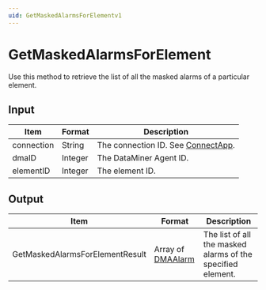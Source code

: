 ```yaml
---
uid: GetMaskedAlarmsForElementv1
---
```


# GetMaskedAlarmsForElement

Use this method to retrieve the list of all the masked alarms of a particular element.

## Input

| Item       | Format  | Description                                           |
|------------|---------|-------------------------------------------------------|
| connection | String  | The connection ID. See [ConnectApp](xref:ConnectApp). |
| dmaID      | Integer | The DataMiner Agent ID.                               |
| elementID  | Integer | The element ID.                                       |

## Output

| Item | Format | Description |
|--|--|--|
| GetMaskedAlarmsForElementResult | Array of [DMAAlarm](xref:DMAAlarm) | The list of all the masked alarms of the specified element. |
